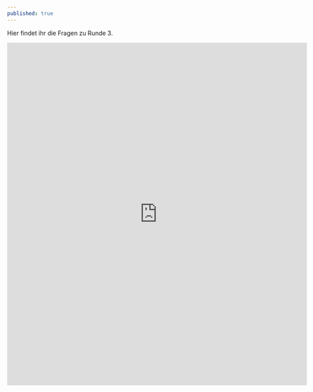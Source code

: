 ```yaml
---
published: true
---
```

Hier findet ihr die Fragen zu Runde 3.

<iframe src="https://forms.gle/FUphbXuK9o7JwHWQ9" width="700" height="800" frameborder="0" marginheight="0" marginwidth="10"></iframe>
